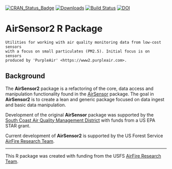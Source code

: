 [![CRAN\_Status\_Badge](http://www.r-pkg.org/badges/version/AirSensor2)](https://cran.r-project.org/package=AirSensor2)
[![Downloads](http://cranlogs.r-pkg.org/badges/AirSensor2)](https://cran.r-project.org/package=AirSensor2)
[![Build Status](https://travis-ci.org/MazamaScience/AirSensor2.svg?branch=master)](https://travis-ci.org/MazamaScience/AirSensor2)
[![DOI](https://zenodo.org/badge/483432538.svg)](https://zenodo.org/badge/latestdoi/483432538)

# AirSensor2 R Package

```
Utilities for working with air quality monitoring data from low-cost sensors
with a focus on small particulates (PM2.5). Initial focus is on sensors
produced by 'PurpleAir' <https://www2.purpleair.com>.
```

## Background

The **AirSensor2** package is a refactoring of the core, data access and 
manipulation functionality found in the 
[AirSensor](https://mazamascience.github.io/AirSensor/) package. The goal in 
**AirSensor2** is to create a lean and generic package focused on data ingest
and basic data manipulation.

Development of the original **AirSensor** package was supported by the 
[South Coast Air Quality Management District](http://scaqmd.org)
with funds from a US EPA STAR grant.

Current development of **AirSensor2** is supported by the US Forest Service
[AirFire Research Team](https://www.airfire.org).


----

This R package was created with funding from the USFS 
[AirFire Research Team](https://www.airfire.org).
